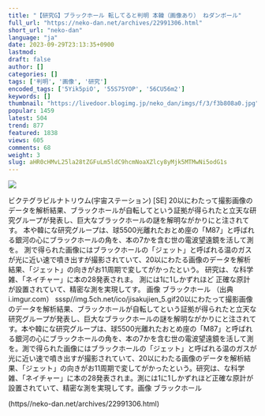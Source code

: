 ```yaml
---
title: "【研究G】ブラックホール 転してると判明 本韓（画像あり） ねダンボール"
full_url: "https://neko-dan.net/archives/22991306.html"
short_url: "neko-dan"
language: "ja"
date: 2023-09-29T23:13:35+0900
lastmod: 
draft: false
author: []
categories: []
tags: ['判明', '画像', '研究']
encoded_tags: ['5Yik5piO', '55S75YOP', '56CU56m2']
keywords: []
thumbnail: "https://livedoor.blogimg.jp/neko_dan/imgs/f/3/f3b808a0.jpg"
popular: 1459
latest: 504
trend: 877
featured: 1838
views: 605
comments: 68
weight: 3
slug: aHR0cHMvL25la28tZGFuLm5ldC9hcmNoaXZlcy8yMjk5MTMwNi5odG1s
---
```


![](https://livedoor.blogimg.jp/neko_dan/imgs/f/3/f3b808a0.jpg)

ビクテグラビルナトリウム(宇宙ステーション) [SE] 20以にわたって撮影画像のデータを解析結果、ブラックホールが自転してという証拠が得られたと立天な研究グループが発表し、巨大なブラックホールの謎を解明ながかりにと注されてす。 本や韓にな研究グループは、球5500光離れたおとめ座の「M87」と呼ばれる銀河の心にブラックホールの角を、本の7かを含む世の電波望遠鏡を活して測を。 測で得られた画像にはブラックホールの「ジェット」と呼ばれる温のガスが光に近い速で噴き出すが撮影されていて、20以にわたる画像のデータを解析結果、「ジェット」の向きがお11周期で変してがかったという。 研究は、な科学雑、「ネイチャー」に本の28発表されま。 測には1に1しかずれほど 正確な原計が設置されていて、精密な測を実現してす。 画像 ブラックホール （出典 i.imgur.com） sssp//img.5ch.net/ico/jisakujien_5.gif20以にわたって撮影画像のデータを解析結果、ブラックホールが自転してという証拠が得られたと立天な研究グループが発表し、巨大なブラックホールの謎を解明ながかりにと注されてす。本や韓にな研究グループは、球5500光離れたおとめ座の「M87」と呼ばれる銀河の心にブラックホールの角を、本の7かを含む世の電波望遠鏡を活して測を。測で得られた画像にはブラックホールの「ジェット」と呼ばれる温のガスが光に近い速で噴き出すが撮影されていて、20以にわたる画像のデータを解析結果、「ジェット」の向きがお11周期で変してがかったという。研究は、な科学雑、「ネイチャー」に本の28発表されま。測には1に1しかずれほど正確な原計が設置されていて、精密な測を実現してす。画像 ブラックホール

(https//neko-dan.net/archives/22991306.html)
